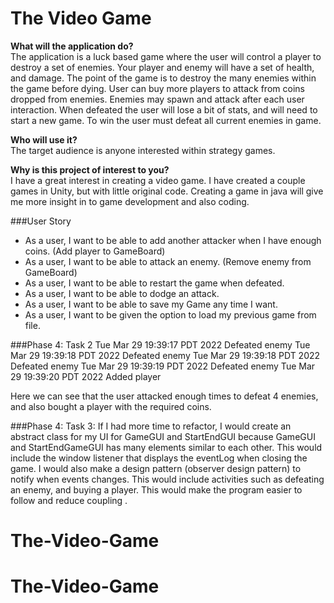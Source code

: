 # The Video Game
**What will the application do?**  \
The application is a luck based game where the user will
control a player to destroy a set of enemies. 
Your player and enemy will have a set of health, and damage.
The point of the game is to destroy the many enemies within the game before dying. 
User can buy more players to attack from coins dropped from enemies.
Enemies may spawn and attack after each user interaction. 
When defeated the user will lose a bit of stats, and will need to
start a new game. To win the user must defeat all current enemies in game.


**Who will use it?** \
The target audience is anyone interested within
strategy games. 

**Why is this project of interest to you?** \
I have a great interest in creating a video game. I have
created a couple games in Unity, but with little original code.
Creating a game in java will give me more insight in to
game development and also coding.

###User Story
- As a user, I want to be able to add another attacker when I have enough coins. (Add player to GameBoard)
- As a user, I want to be able to attack an enemy. (Remove enemy from GameBoard)
- As a user, I want to be able to restart the game when defeated.
- As a user, I want to be able to dodge an attack.
- As a user, I want to be able to save my Game any time I want.
- As a user, I want to be given the option to load my previous game from file.

###Phase 4: Task 2
Tue Mar 29 19:39:17 PDT 2022
Defeated enemy
Tue Mar 29 19:39:18 PDT 2022
Defeated enemy
Tue Mar 29 19:39:18 PDT 2022
Defeated enemy
Tue Mar 29 19:39:19 PDT 2022
Defeated enemy
Tue Mar 29 19:39:20 PDT 2022
Added player

Here we can see that the user attacked enough times to defeat 4 enemies, and also bought a player with the required coins.

###Phase 4: Task 3:
If I had more time to refactor, I would create an abstract class for my UI for GameGUI and StartEndGUI
because GameGUI and StartEndGameGUI has many elements similar to each other. This would include the window listener that 
displays the eventLog when closing the game. I would also make a design pattern (observer design pattern) to notify when events changes. This would
include activities such as defeating an enemy, and buying a player. This would make the program easier to follow and reduce coupling .

# The-Video-Game
# The-Video-Game
